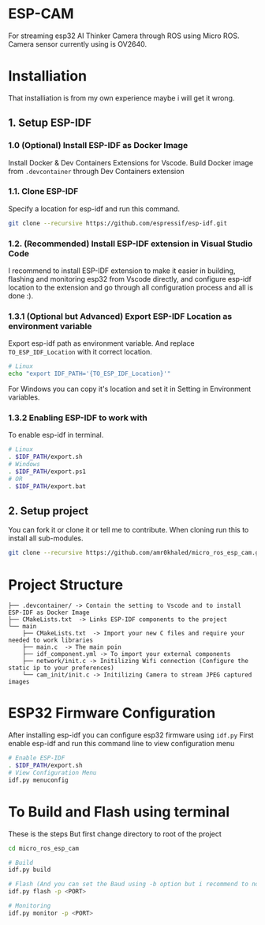 # ESP-CAM
For streaming esp32 AI Thinker Camera through ROS using Micro ROS.
Camera sensor currently using is OV2640.

# Installiation
That installiation is from my own experience maybe i will get it wrong.

## 1. Setup ESP-IDF
### 1.0 (Optional) Install ESP-IDF as Docker Image
Install Docker & Dev Containers Extensions for Vscode.
Build Docker image from `.devcontainer` through Dev Containers extension
### 1.1. Clone ESP-IDF
Specify a location for esp-idf and run this command.
```bash
git clone --recursive https://github.com/espressif/esp-idf.git
```
### 1.2. (Recommended) Install ESP-IDF extension in Visual Studio Code
I recommend to install ESP-IDF extension to make it easier in building, flashing and monitoring esp32 from Vscode directly,
and configure esp-idf location to the extension and go through all configuration process and all is done :).

### 1.3.1 (Optional but Advanced) Export ESP-IDF Location as environment variable
Export esp-idf path as environment variable.
And replace `TO_ESP_IDF_Location` with it correct location.
```bash
# Linux
echo "export IDF_PATH='{TO_ESP_IDF_Location}'"
```
For Windows you can copy it's location and set it in Setting in Environment variables.
### 1.3.2 Enabling ESP-IDF to work with
To enable esp-idf in terminal.
```bash
# Linux
. $IDF_PATH/export.sh
# Windows
. $IDF_PATH/export.ps1
# OR
. $IDF_PATH/export.bat
```
## 2. Setup project
You can fork it or clone it or tell me to contribute.
When cloning run this to install all sub-modules.
```bash
git clone --recursive https://github.com/amr0khaled/micro_ros_esp_cam.git
```
# Project Structure
```
├── .devcontainer/ -> Contain the setting to Vscode and to install ESP-IDF as Docker Image
├── CMakeLists.txt  -> Links ESP-IDF components to the project
└── main
    ├── CMakeLists.txt  -> Import your new C files and require your needed to work libraries
    ├── main.c  -> The main poin
    ├── idf_component.yml -> To import your external components
    ├── network/init.c -> Initilizing Wifi connection (Configure the static ip to your preferences)
    └── cam_init/init.c -> Initilizing Camera to stream JPEG captured images
```

# ESP32 Firmware Configuration
After installing esp-idf you can configure esp32 firmware using `idf.py`
First enable esp-idf and run this command line to view configuration menu
```bash
# Enable ESP-IDF
. $IDF_PATH/export.sh
# View Configuration Menu
idf.py menuconfig
```

# To Build and Flash using terminal
These is the steps
But first change directory to root of the project
```bash
cd micro_ros_esp_cam

# Build
idf.py build

# Flash (And you can set the Baud using -b option but i recommend to not do it)
idf.py flash -p <PORT>

# Monitoring
idf.py monitor -p <PORT>
```
